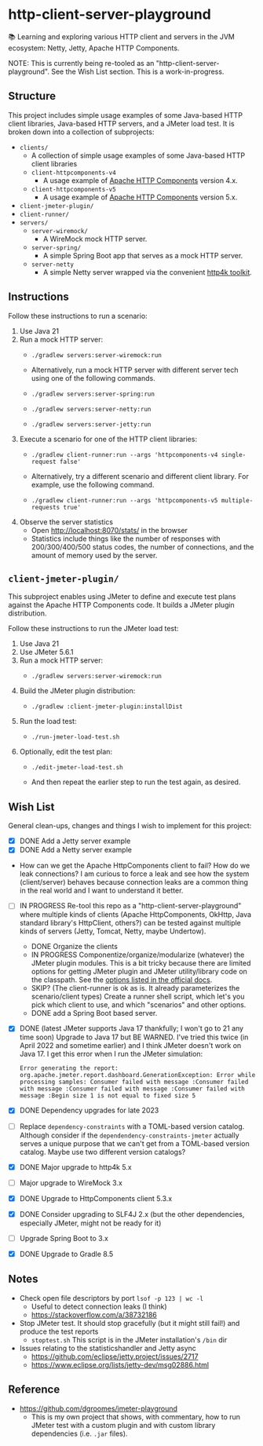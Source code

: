 # http-client-server-playground

📚 Learning and exploring various HTTP client and servers in the JVM ecosystem: Netty, Jetty, Apache HTTP Components.

NOTE: This is currently being re-tooled as an "http-client-server-playground". See the Wish List section. This is a work-in-progress.


## Structure

This project includes simple usage examples of some Java-based HTTP client libraries, Java-based HTTP servers, and a
JMeter load test. It is broken down into a collection of subprojects:

* `clients/`
  * A collection of simple usage examples of some Java-based HTTP client libraries 
  * `client-httpcomponents-v4`
    * A usage example of [Apache HTTP Components](https://hc.apache.org/index.html) version 4.x.
  * `client-httpcomponents-v5` 
    * A usage example of [Apache HTTP Components](https://hc.apache.org/index.html) version 5.x.
* `client-jmeter-plugin/`
* `client-runner/`
* `servers/`
    * `server-wiremock/`
      * A WireMock mock HTTP server. 
    * `server-spring/`
      * A simple Spring Boot app that serves as a mock HTTP server.
    * `server-netty`
      * A simple Netty server wrapped via the convenient [http4k toolkit](https://github.com/http4k/http4k). 


## Instructions

Follow these instructions to run a scenario:

1. Use Java 21
2. Run a mock HTTP server:
   * ```shell
     ./gradlew servers:server-wiremock:run
     ```
   * Alternatively, run a mock HTTP server with different server tech using one of the following commands.
   * ```shell
     ./gradlew servers:server-spring:run
     ```
   * ```shell
     ./gradlew servers:server-netty:run
     ```
   * ```shell
     ./gradlew servers:server-jetty:run
     ```
3. Execute a scenario for one of the HTTP client libraries:
   * ```shell
     ./gradlew client-runner:run --args 'httpcomponents-v4 single-request false'
     ```
   * Alternatively, try a different scenario and different client library. For example, use the following command.
   * ```shell
     ./gradlew client-runner:run --args 'httpcomponents-v5 multiple-requests true'
     ```
4. Observe the server statistics
   * Open <http://localhost:8070/stats/> in the browser
   * Statistics include things like the number of responses with 200/300/400/500 status codes, the number of connections,
     and the amount of memory used by the server.


## `client-jmeter-plugin/`

This subproject enables using JMeter to define and execute test plans against the Apache HTTP Components code. It 
builds a JMeter plugin distribution.

Follow these instructions to run the JMeter load test:

1. Use Java 21
2. Use JMeter 5.6.1
3. Run a mock HTTP server:
   * ```shell
     ./gradlew servers:server-wiremock:run
     ```
4. Build the JMeter plugin distribution:
   * ```shell
     ./gradlew :client-jmeter-plugin:installDist
     ```
5. Run the load test:
   * ```shell
     ./run-jmeter-load-test.sh
     ```
6. Optionally, edit the test plan:
   * ```shell
     ./edit-jmeter-load-test.sh
     ```
   * And then repeat the earlier step to run the test again, as desired.


## Wish List

General clean-ups, changes and things I wish to implement for this project:

* [x] DONE Add a Jetty server example
* [x] DONE Add a Netty server example
* How can we get the Apache HttpComponents client to fail? How do we leak connections? I am curious to force a leak and
  see how the system (client/server) behaves because connection leaks are a common thing in the real world and I want to
  understand it better.
* [ ] IN PROGRESS Re-tool this repo as a "http-client-server-playground" where multiple kinds of clients (Apache HttpComponents, OkHttp, Java
  standard library's HttpClient, others?) can be tested against multiple kinds of servers (Jetty, Tomcat, Netty, maybe
  Undertow).
  * DONE Organize the clients
  * IN PROGRESS Componentize/organize/modularize (whatever) the JMeter plugin modules. This is a bit tricky because there are
    limited options for getting JMeter plugin and JMeter utility/library code on the classpath. See the [options listed in
    the official docs](https://jmeter.apache.org/usermanual/get-started.html#classpath).
  * SKIP? (The client-runner is ok as is. It already parameterizes the scenario/client types) Create a runner shell script, which let's you pick which client to use, and which "scenarios" and other options.
  * DONE add a Spring Boot based server.
* [x] DONE (latest JMeter supports Java 17 thankfully; I won't go to 21 any time soon) Upgrade to Java 17 but BE WARNED. I've tried this twice (in April 2022 and sometime earlier) and I think JMeter doesn't
  work on Java 17. I get this error when I run the JMeter simulation:
  ```text
  Error generating the report: org.apache.jmeter.report.dashboard.GenerationException: Error while processing samples: Consumer failed with message :Consumer failed with message :Consumer failed with message :Consumer failed with message :Begin size 1 is not equal to fixed size 5
  ```
* [x] DONE Dependency upgrades for late 2023
* [ ] Replace `dependency-constraints` with a TOML-based version catalog. Although consider if the `dependendency-constraints-jmeter`
  actually serves a unique purpose that we can't get from a TOML-based version catalog. Maybe use two different version
  catalogs?
* [x] DONE Major upgrade to http4k 5.x
* [ ] Major upgrade to WireMock 3.x
* [x] DONE Upgrade to HttpComponents client 5.3.x
* [x] DONE Consider upgrading to SLF4J 2.x (but the other dependencies, especially JMeter, might not be ready for it)
* [ ] Upgrade Spring Boot to 3.x
* [x] DONE Upgrade to Gradle 8.5


## Notes

* Check open file descriptors by port `lsof -p 123 | wc -l` 
  * Useful to detect connection leaks (I think)
  * <https://stackoverflow.com/a/38732186>
* Stop JMeter test. It should stop gracefully (but it might still fail!) and produce the test reports
  * `stoptest.sh` This script is in the JMeter installation's `/bin` dir
* Issues relating to the statisticshandler and Jetty async
  * <https://github.com/eclipse/jetty.project/issues/2717>
  * <https://www.eclipse.org/lists/jetty-dev/msg02886.html> 


## Reference

* <https://github.com/dgroomes/jmeter-playground>
  * This is my own project that shows, with commentary, how to run JMeter test with a custom plugin and with custom library
    dependencies (i.e. `.jar` files).
